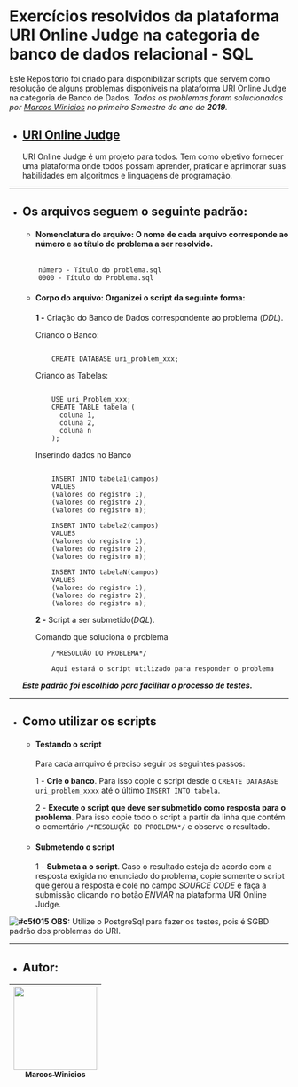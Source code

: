 # **Exercícios resolvidos da plataforma URI Online Judge na categoria de banco de dados relacional - SQL**



Este Repositório foi criado para disponibilizar scripts que servem como resolução de alguns problemas disponiveis na plataforma URI Online Judge na categoria de Banco de Dados.
_Todos os problemas foram solucionados por [Marcos Winicios](https://github.com/MarcosWinicios) no primeiro Semestre do ano de **2019**._

* ## [URI Online Judge](https://www.urionlinejudge.com.br/judge/pt/login)

  URI Online Judge é um projeto para todos. Tem como objetivo fornecer uma plataforma onde todos possam aprender, praticar e aprimorar suas habilidades em algoritmos e linguagens de programação.

---

* ##  Os arquivos seguem o seguinte padrão:
  - #### **Nomenclatura do arquivo:** O nome de cada arquivo corresponde ao número e ao título do problema a ser resolvido.
  ```
  
      número - Título do problema.sql 
      0000 - Título do Problema.sql
    ```
  -  #### **Corpo do arquivo:** Organizei o script da seguinte forma:
  
     **1 -** Criação do Banco de Dados correspondente ao problema (*DDL*).
  
        Criando o Banco:
        
      ```

          CREATE DATABASE uri_problem_xxx;
      ``` 
        Criando as Tabelas:

      ```

          USE uri_Problem_xxx;
          CREATE TABLE tabela (
            coluna 1,
            coluna 2,
            coluna n
          );
      ```
        Inserindo dados no Banco

      ```

          INSERT INTO tabela1(campos)
          VALUES
          (Valores do registro 1),
          (Valores do registro 2),
          (Valores do registro n);
          
          INSERT INTO tabela2(campos)
          VALUES
          (Valores do registro 1),
          (Valores do registro 2),
          (Valores do registro n);
          
          INSERT INTO tabelaN(campos)
          VALUES
          (Valores do registro 1),
          (Valores do registro 2),
          (Valores do registro n);
      ```
     **2 -** Script a ser submetido(*DQL*).
     
        Comando que soluciona o problema
          
      ```
          /*RESOLUÃO DO PROBLEMA*/
          
          Aqui estará o script utilizado para responder o problema
      ```
    
    *__Este padrão foi escolhido para facilitar o processo de testes.__* 
    
---
  
* ## Como utilizar os scripts

  * #### **Testando o script**
      Para cada arrquivo é preciso seguir os seguintes passos:
      
      1 - **Crie o banco**. Para isso copie o script desde o `CREATE DATABASE uri_problem_xxxx` até o último `INSERT INTO tabela`.
    
      2 -  **Execute o script que deve ser submetido como resposta para o problema**. Para isso copie todo o script a partir da linha que contém o comentário `/*RESOLUÇÃO DO PROBLEMA*/` e observe o resultado.
   
  * #### **Submetendo o script**

      1 -  **Submeta a o script**. Caso o resultado esteja de acordo com a resposta exigida no enunciado do problema, copie somente o script que gerou a resposta e cole no campo *SOURCE CODE* e faça a submissão clicando no botão *ENVIAR* na plataforma URI Online Judge.
   
  
 **![#c5f015](https://placehold.it/15/c5f015/000000?text=+)** **OBS:** 
  Utilize o PostgreSql para fazer os testes, pois é SGBD padrão dos problemas do URI.
  
---

* ## Autor:
| [<img src="https://avatars2.githubusercontent.com/u/49327237?s=460&u=3b9ac2cb488cf243d35c0753001d1f7250f7f474&v=4" width="150" height="150"><br><sub>Marcos Winicios</sub>](https://github.com/MarcosWinicios) |
| :---: |
